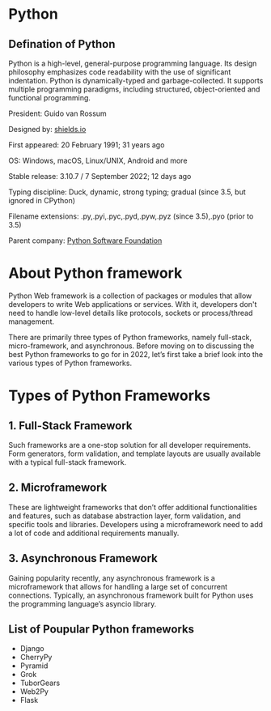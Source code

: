 # Python

## Defination of Python
Python is a high-level, general-purpose programming language. Its design philosophy emphasizes code readability with the use of significant indentation. Python is dynamically-typed and garbage-collected. It supports multiple programming paradigms, including structured, object-oriented and functional programming.

President: Guido van Rossum

Designed by: [shields.io](https://www.google.com/search?rlz=1C1BNSD_enMM1017MM1017&sxsrf=ALiCzsZlvwNwRestC_Xgttyky8ecT5YSvA:1663820737425&q=Guido+van+Rossum&stick=H4sIAAAAAAAAAOPgE-LQz9U3MK0yjFfiBLEMMwxMk7UMMsqt9JPzc3JSk0sy8_P0C4ry04sSc3Mz89LjcxLz0ksT01OLrVJSizPT81JTFJIqF7EKuJdmpuQrlCXmKQTlFxeX5u5gZdzFzsTBAACXrKfpZAAAAA&sa=X&ved=2ahUKEwiXsZigx6f6AhX_IrcAHY-oAr4QmxMoAXoECGsQAw)

First appeared: 20 February 1991; 31 years ago

OS: Windows, macOS, Linux/UNIX, Android and more

Stable release: 3.10.7 / 7 September 2022; 12 days ago

Typing discipline: Duck, dynamic, strong typing; gradual (since 3.5, but ignored in CPython)

Filename extensions: .py,.pyi,.pyc,.pyd,.pyw,.pyz (since 3.5),.pyo (prior to 3.5)

Parent company: [Python Software Foundation](https://www.google.com/search?rlz=1C1BNSD_enMM1017MM1017&sxsrf=ALiCzsZlvwNwRestC_Xgttyky8ecT5YSvA:1663820737425&q=Python+Software+Foundation&stick=H4sIAAAAAAAAAOPgE-LQz9U3MK0yjFfiBLGMjXMMC7RUMsqt9JPzc3JSk0sy8_P0k4oS81KKrQoSi1LzShSS83MLEvMqF7FKBVSWZOTnKQTnp5WUA-UU3PJL81ISQVp2sDLuYmfiYAAAaW9dS2IAAAA&sa=X&ved=2ahUKEwiXsZigx6f6AhX_IrcAHY-oAr4QmxMoAXoECGEQAw)

# About Python framework
Python Web framework is a collection of packages or modules that allow developers to write Web applications or services. With it, developers don't need to handle low-level details like protocols, sockets or process/thread management.

There are primarily three types of Python frameworks, namely full-stack, micro-framework, and asynchronous. Before moving on to discussing the best Python frameworks to go for in 2022, let’s first take a brief look into the various types of Python frameworks.

# Types of Python Frameworks

## 1. Full-Stack Framework
Such frameworks are a one-stop solution for all developer requirements. Form generators, form validation, and template layouts are usually available with a typical full-stack framework.


## 2. Microframework
These are lightweight frameworks that don’t offer additional functionalities and features, such as database abstraction layer, form validation, and specific tools and libraries. Developers using a microframework need to add a lot of code and additional requirements manually.

## 3. Asynchronous Framework
Gaining popularity recently, any asynchronous framework is a microframework that allows for handling a large set of concurrent connections. Typically, an asynchronous framework built for Python uses the programming language’s asyncio library.

## List of Poupular Python frameworks
- Django
- CherryPy
- Pyramid
- Grok
- TuborGears
- Web2Py
- Flask